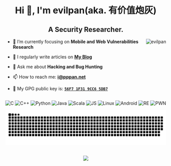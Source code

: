 <h1 align="center">Hi 👋, I'm evilpan(aka. 有价值炮灰)</h1>
<h2 align="center">A Security Researcher.</h2>

<img align="right" src="https://github-readme-stats.vercel.app/api?username=evilpan&theme=dark&show_icons=true&locale=en" alt="evilpan">

- 🌱 I’m currently focusing on **Mobile and Web Vulnerabilities Research**

- 📝 I regularly write articles on **[My Blog](https://evilpan.com/)**

- 💬 Ask me about **Hacking and Bug Hunting**

- 📫 How to reach me: **[i@pppan.net](mailto:i@pppan.net)**

- 🔑 My GPG public key is: **[`56F7 1F31 9CC6 5DB7`](https://keys.openpgp.org/vks/v1/by-fingerprint/0A328E142567CAB91AC61F7556F71F319CC65DB7)**

## 


![C](https://img.shields.io/badge/c-00599C.svg?style=for-the-badge&logo=c&logoColor=white) ![C++](https://img.shields.io/badge/c++-00599C.svg?style=for-the-badge&logo=c%2B%2B&logoColor=white) ![Python](https://img.shields.io/badge/python-ffde57.svg?style=for-the-badge&logo=python&logoColor=4584b6) ![Java](https://img.shields.io/badge/java-AA152B.svg?style=for-the-badge&logo=coffeescript&logoColor=white) ![Scala](https://img.shields.io/badge/scala-DE3423.svg?style=for-the-badge&logo=scala&logoColor=white) ![JS](https://img.shields.io/badge/javascript-42A5F5?style=for-the-badge&logo=javascript&logoColor=white) ![Linux](https://img.shields.io/badge/Linux-E95420.svg?style=for-the-badge&logo=linux&logoColor=white) ![Android](https://img.shields.io/badge/android-4ACF5A.svg?style=for-the-badge&logo=android&logoColor=white) ![RE](https://img.shields.io/badge/Reverse-Engineering-414141.svg?style=for-the-badge&logo=R&logoColor=white) ![PWN](https://img.shields.io/badge/exploit-D70A53?style=for-the-badge&logo=ruby&logoColor=white)

![Contributions](https://github.com/evilpan/evilpan/raw/output/github-contribution-grid-snake-dark.svg)

##
<p align="center"><img src="https://profile-counter.glitch.me/evilpan/count.svg" ></p>
